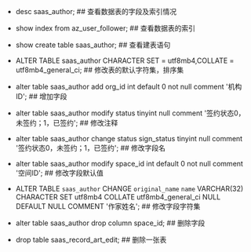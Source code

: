 
- desc saas_author;                                                                          ## 查看数据表的字段及索引情况


- show index from az_user_follower;                                                          ## 查看数据表的索引

- show create table saas_author;                                                             ## 查看建表语句

- ALTER TABLE saas_author CHARACTER SET = utf8mb4,COLLATE = utf8mb4_general_ci;              ## 修改表的默认字符集，排序集





- alter table saas_author add org_id int default 0 not null comment '机构 ID';               ## 增加字段

- alter table saas_author modify status tinyint null comment '签约状态0，未签约；1，已签约';     ## 修改注释

- alter table saas_author change status sign_status tinyint 
                               null comment '签约状态0，未签约；1，已签约';                      ## 修改字段名

                               
- alter table saas_author modify space_id int default 0 not null comment '空间ID';           ## 修改字段默认值


- ALTER TABLE `saas_author` CHANGE `original_name` `name` VARCHAR(32)
    CHARACTER SET utf8mb4 COLLATE utf8mb4_general_ci NULL DEFAULT NULL COMMENT '作家姓名';    ## 修改字段字符集


- alter table saas_author drop column space_id;                                              ## 删除字段

- drop table saas_record_art_edit;                                                           ## 删除一张表

